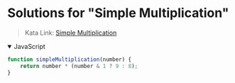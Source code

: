 # Solutions for "Simple Multiplication"

> Kata Link: [Simple Multiplication](https://www.codewars.com/kata/583710ccaa6717322c000105)

<details open>
<summary>JavaScript</summary>
<p>

```js
function simpleMultiplication(number) {
    return number * (number & 1 ? 9 : 8);
}
```

</p>
</details>
